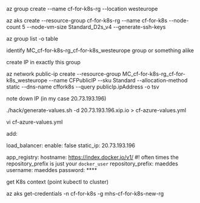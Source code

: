 az group create --name cf-for-k8s-rg --location westeurope

az aks create --resource-group cf-for-k8s-rg --name cf-for-k8s --node-count 5 --node-vm-size Standard_D2s_v4 --generate-ssh-keys

az group list -o table

identify MC_cf-for-k8s-rg_cf-for-k8s_westeurope group or something alike

create IP in exactly this group

az network public-ip create --resource-group MC_cf-for-k8s-rg_cf-for-k8s_westeurope --name CFPublicIP --sku Standard --allocation-method static --dns-name cffork8s --query publicIp.ipAddress -o tsv

note down IP (in my case 20.73.193.196)

./hack/generate-values.sh -d 20.73.193.196.xip.io > cf-azure-values.yml

vi cf-azure-values.yml

add:

load_balancer:
  enable: false
  static_ip: 20.73.193.196
  
  app_registry:
  hostname: https://index.docker.io/v1/
  #! often times the repository_prefix is just your `docker_user`
  repository_prefix: maeddes
  username: maeddes
  password: ****
  
 get K8s context (point kubectl to cluster) 
  
 az aks get-credentials -n cf-for-k8s -g mhs-cf-for-k8s-new-rg

